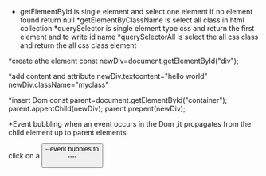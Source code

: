 <!-- 1 Number answer -->
* getElementById is single element and select one element if no element found return null
*getElementByClassName is select all class in html collection 
*querySelector is single element type css and return the first element and to write id name
*querySelectorAll is select the all css class and return the all css class element 

<!-- 2 number answer -->
*create athe element
const newDiv=document.getElementById("div");


*add content and attribute
newDiv.textcontent="hello world"
newDiv.className="myclass"

*insert Dom
const parent=document.getElementById("container");
parent.appentChild(newDiv);
parent.prepent(newDiv);

<!-- 3 number answer -->
*Event bubbling 
when an event occurs in the Dom ,it propagates from the child element up to parent elements

<!-- example -->
click on a <button>--event bubbles to <div> --<body>--<html>